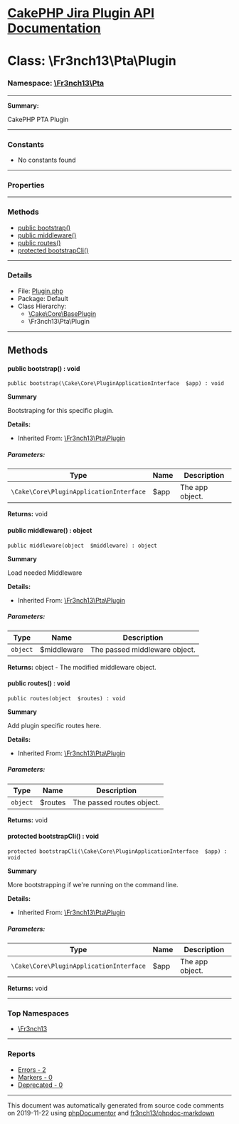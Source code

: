 # [CakePHP Jira Plugin API Documentation](../home)

# Class: \Fr3nch13\Pta\Plugin
### Namespace: [\Fr3nch13\Pta](../namespaces/Fr3nch13.Pta.md)
---
**Summary:**

CakePHP PTA Plugin

---
### Constants
* No constants found
---
### Properties
---
### Methods
* [public bootstrap()](../classes/Fr3nch13.Pta.Plugin.md#method_bootstrap)
* [public middleware()](../classes/Fr3nch13.Pta.Plugin.md#method_middleware)
* [public routes()](../classes/Fr3nch13.Pta.Plugin.md#method_routes)
* [protected bootstrapCli()](../classes/Fr3nch13.Pta.Plugin.md#method_bootstrapCli)
---
### Details
* File: [Plugin.php](../files/Plugin.md)
* Package: Default
* Class Hierarchy: 
  * [\Cake\Core\BasePlugin]()
  * \Fr3nch13\Pta\Plugin

---
## Methods
<a name="method_bootstrap" class="anchor"></a>
#### public bootstrap() : void

```
public bootstrap(\Cake\Core\PluginApplicationInterface  $app) : void
```

**Summary**

Bootstraping for this specific plugin.

**Details:**
* Inherited From: [\Fr3nch13\Pta\Plugin](../classes/Fr3nch13.Pta.Plugin.md)
##### Parameters:
| Type | Name | Description |
| ---- | ---- | ----------- |
| <code>\Cake\Core\PluginApplicationInterface</code> | $app  | The app object. |

**Returns:** void


<a name="method_middleware" class="anchor"></a>
#### public middleware() : object

```
public middleware(object  $middleware) : object
```

**Summary**

Load needed Middleware

**Details:**
* Inherited From: [\Fr3nch13\Pta\Plugin](../classes/Fr3nch13.Pta.Plugin.md)
##### Parameters:
| Type | Name | Description |
| ---- | ---- | ----------- |
| <code>object</code> | $middleware  | The passed middleware object. |

**Returns:** object - The modified middleware object.


<a name="method_routes" class="anchor"></a>
#### public routes() : void

```
public routes(object  $routes) : void
```

**Summary**

Add plugin specific routes here.

**Details:**
* Inherited From: [\Fr3nch13\Pta\Plugin](../classes/Fr3nch13.Pta.Plugin.md)
##### Parameters:
| Type | Name | Description |
| ---- | ---- | ----------- |
| <code>object</code> | $routes  | The passed routes object. |

**Returns:** void


<a name="method_bootstrapCli" class="anchor"></a>
#### protected bootstrapCli() : void

```
protected bootstrapCli(\Cake\Core\PluginApplicationInterface  $app) : void
```

**Summary**

More bootstrapping if we're running on the command line.

**Details:**
* Inherited From: [\Fr3nch13\Pta\Plugin](../classes/Fr3nch13.Pta.Plugin.md)
##### Parameters:
| Type | Name | Description |
| ---- | ---- | ----------- |
| <code>\Cake\Core\PluginApplicationInterface</code> | $app  | The app object. |

**Returns:** void



---

### Top Namespaces

* [\Fr3nch13](../namespaces/Fr3nch13.md)

---

### Reports
* [Errors - 2](../reports/errors)
* [Markers - 0](../reports/markers)
* [Deprecated - 0](../reports/deprecated)

---

This document was automatically generated from source code comments on 2019-11-22 using [phpDocumentor](http://www.phpdoc.org/) and [fr3nch13/phpdoc-markdown](https://github.com/fr3nch13/phpdoc-markdown)
